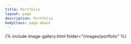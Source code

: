 ```yaml
---
title: Portfolio
layout: page
description: Portfolio
bodyClass: page-about
---
```


{% include image-gallery.html folder="/images/portfolio" %}



